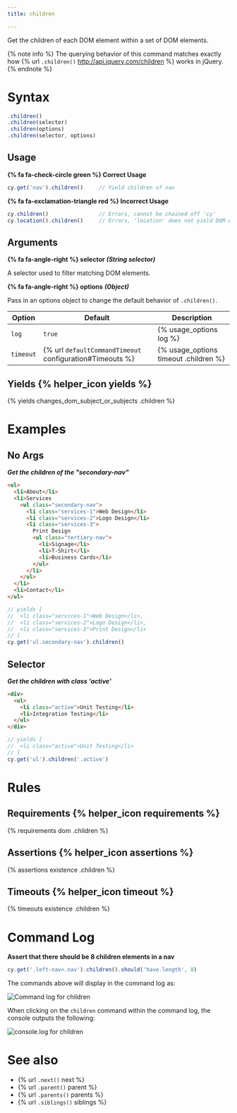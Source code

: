 ```yaml
---
title: children

---
```


Get the children of each DOM element within a set of DOM elements.

{% note info %}
The querying behavior of this command matches exactly how {% url `.children()` http://api.jquery.com/children %} works in jQuery.
{% endnote %}

# Syntax

```javascript
.children()
.children(selector)
.children(options)
.children(selector, options)
```

## Usage

**{% fa fa-check-circle green %} Correct Usage**

```javascript
cy.get('nav').children()     // Yield children of nav
```

**{% fa fa-exclamation-triangle red %} Incorrect Usage**

```javascript
cy.children()                // Errors, cannot be chained off 'cy'
cy.location().children()     // Errors, 'location' does not yield DOM element
```

## Arguments

**{% fa fa-angle-right %} selector**  ***(String selector)***

A selector used to filter matching DOM elements.

**{% fa fa-angle-right %} options**  ***(Object)***

Pass in an options object to change the default behavior of `.children()`.

Option | Default | Description
--- | --- | ---
`log` | `true` | {% usage_options log %}
`timeout` | {% url `defaultCommandTimeout` configuration#Timeouts %} | {% usage_options timeout .children %}

## Yields {% helper_icon yields %}

{% yields changes_dom_subject_or_subjects .children %}

# Examples

## No Args

***Get the children of the "secondary-nav"***

```html
<ul>
  <li>About</li>
  <li>Services
    <ul class="secondary-nav">
      <li class="services-1">Web Design</li>
      <li class="services-2">Logo Design</li>
      <li class="services-3">
        Print Design
        <ul class="tertiary-nav">
          <li>Signage</li>
          <li>T-Shirt</li>
          <li>Business Cards</li>
        </ul>
      </li>
    </ul>
  </li>
  <li>Contact</li>
</ul>
```

```javascript
// yields [
//  <li class="services-1">Web Design</li>,
//  <li class="services-2">Logo Design</li>,
//  <li class="services-3">Print Design</li>
// ]
cy.get('ul.secondary-nav').children()
```

## Selector

***Get the children with class 'active'***

```html
<div>
  <ul>
    <li class="active">Unit Testing</li>
    <li>Integration Testing</li>
  </ul>
</div>
```

```javascript
// yields [
//  <li class="active">Unit Testing</li>
// ]
cy.get('ul').children('.active')
```

# Rules

## Requirements {% helper_icon requirements %}

{% requirements dom .children %}

## Assertions {% helper_icon assertions %}

{% assertions existence .children %}

## Timeouts {% helper_icon timeout %}

{% timeouts existence .children %}

# Command Log

**Assert that there should be 8 children elements in a nav**

```javascript
cy.get('.left-nav>.nav').children().should('have.length', 8)
```

The commands above will display in the command log as:

![Command log for children](/img/api/children/children-elements-shown-in-command-log.png)

When clicking on the `children` command within the command log, the console outputs the following:

![console.log for children](/img/api/children/children-yielded-in-console.png)

# See also

- {% url `.next()` next %}
- {% url `.parent()` parent %}
- {% url `.parents()` parents %}
- {% url `.siblings()` siblings %}
